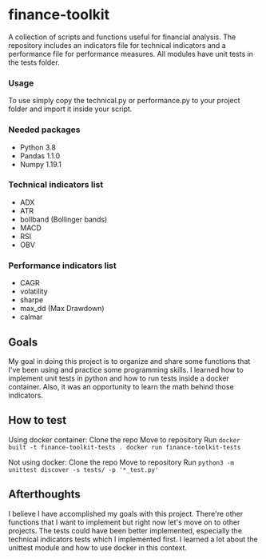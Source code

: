 # finance-toolkit
A collection of scripts and functions useful for financial analysis. The repository includes an indicators file for technical indicators and a performance file for performance measures. All modules have unit tests in the tests folder.

### Usage
To use simply copy the technical.py or performance.py
to your project folder and import it inside your script.

### Needed packages
- Python 3.8
- Pandas 1.1.0
- Numpy 1.19.1

### Technical indicators list
- ADX
- ATR
- bollband (Bollinger bands)
- MACD
- RSI
- OBV

### Performance indicators list
- CAGR
- volatility
- sharpe
- max_dd (Max Drawdown)
- calmar

## Goals
My goal in doing this project is to organize and share some functions that I've been using and practice some programming skills. I learned how to implement unit tests in python and how to run tests inside a docker container. Also, it was an opportunity to learn the math behind those indicators.

## How to test
Using docker container:
    Clone the repo
    Move to repository
    Run
    ```
    docker built -t finance-toolkit-tests .
    docker run finance-toolkit-tests
    ```

Not using docker:
    Clone the repo
    Move to repository
    Run
    ```
    python3 -m unittest discover -s tests/ -p '*_test.py'
    ```

## Afterthoughts
I believe I have accomplished my goals with this project. There're other functions that I want to implement but right now let's move on to other projects. The tests could have been better implemented, especially the technical indicators tests which I implemented first. I learned a lot about the unittest module and how to use docker in this context.